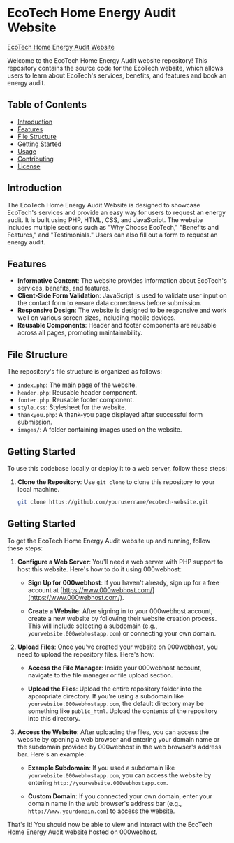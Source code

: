# EcoTech Home Energy Audit Website

[EcoTech Home Energy Audit Website](https://boss-eyed-drug.000webhostapp.com/)

Welcome to the EcoTech Home Energy Audit website repository! This repository contains the source code for the EcoTech website, which allows users to learn about EcoTech's services, benefits, and features and book an energy audit.

## Table of Contents

- [Introduction](#introduction)
- [Features](#features)
- [File Structure](#file-structure)
- [Getting Started](#getting-started)
- [Usage](#usage)
- [Contributing](#contributing)
- [License](#license)

## Introduction

The EcoTech Home Energy Audit Website is designed to showcase EcoTech's services and provide an easy way for users to request an energy audit. It is built using PHP, HTML, CSS, and JavaScript. The website includes multiple sections such as "Why Choose EcoTech," "Benefits and Features," and "Testimonials." Users can also fill out a form to request an energy audit.

## Features

- **Informative Content**: The website provides information about EcoTech's services, benefits, and features.
- **Client-Side Form Validation**: JavaScript is used to validate user input on the contact form to ensure data correctness before submission.
- **Responsive Design**: The website is designed to be responsive and work well on various screen sizes, including mobile devices.
- **Reusable Components**: Header and footer components are reusable across all pages, promoting maintainability.

## File Structure

The repository's file structure is organized as follows:

- `index.php`: The main page of the website.
- `header.php`: Reusable header component.
- `footer.php`: Reusable footer component.
- `style.css`: Stylesheet for the website.
- `thankyou.php`: A thank-you page displayed after successful form submission.
- `images/`: A folder containing images used on the website.

## Getting Started

To use this codebase locally or deploy it to a web server, follow these steps:

1. **Clone the Repository**: Use `git clone` to clone this repository to your local machine.

   ```bash
   git clone https://github.com/yourusername/ecotech-website.git
   
## Getting Started

To get the EcoTech Home Energy Audit website up and running, follow these steps:

1. **Configure a Web Server**: You'll need a web server with PHP support to host this website. Here's how to do it using 000webhost:

   - **Sign Up for 000webhost**: If you haven't already, sign up for a free account at [https://www.000webhost.com/](https://www.000webhost.com/).

   - **Create a Website**: After signing in to your 000webhost account, create a new website by following their website creation process. This will include selecting a subdomain (e.g., `yourwebsite.000webhostapp.com`) or connecting your own domain.

2. **Upload Files**: Once you've created your website on 000webhost, you need to upload the repository files. Here's how:

   - **Access the File Manager**: Inside your 000webhost account, navigate to the file manager or file upload section.

   - **Upload the Files**: Upload the entire repository folder into the appropriate directory. If you're using a subdomain like `yourwebsite.000webhostapp.com`, the default directory may be something like `public_html`. Upload the contents of the repository into this directory.

3. **Access the Website**: After uploading the files, you can access the website by opening a web browser and entering your domain name or the subdomain provided by 000webhost in the web browser's address bar. Here's an example:

   - **Example Subdomain**: If you used a subdomain like `yourwebsite.000webhostapp.com`, you can access the website by entering `http://yourwebsite.000webhostapp.com`.

   - **Custom Domain**: If you connected your own domain, enter your domain name in the web browser's address bar (e.g., `http://www.yourdomain.com`) to access the website.

That's it! You should now be able to view and interact with the EcoTech Home Energy Audit website hosted on 000webhost.
